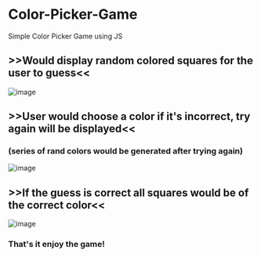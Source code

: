 # Color-Picker-Game
Simple Color Picker Game using JS

## >>Would display random colored squares for the user to guess<<
![image](https://user-images.githubusercontent.com/108999846/202852858-40374337-601e-40c4-b5cf-5be192ed5096.png)

## >>User would choose a color if it's incorrect, try again will be displayed<<
### (series of rand colors would be generated after trying again)
![image](https://user-images.githubusercontent.com/108999846/202852907-ab47c1c0-264e-41bb-8918-c2117ce065cc.png)

## >>If the guess is correct all squares would be of the correct color<<
![image](https://user-images.githubusercontent.com/108999846/202852952-02d4441d-e148-44a4-ac34-28dd3923a48a.png)

### That's it enjoy the game!
